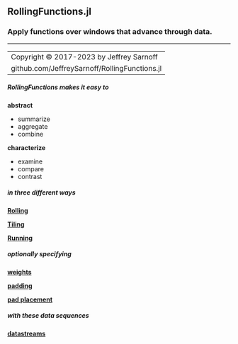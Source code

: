 ## RollingFunctions.jl

### Apply functions over windows that advance through data.
----

|                                               |
|:----------------------------------------------|
| Copyright © 2017-2023 by Jeffrey Sarnoff      |
| github.com/JeffreySarnoff/RollingFunctions.jl |


##### RollingFunctions makes it easy to


__abstract__
- summarize
- aggregate
- combine

__characterize__
- examine
- compare
- contrast

##### in three different ways

[__Rolling__](approach/rolling.md)

[__Tiling__](approach/tiling.md)

[__Running__](approach/running.md)

##### optionally specifying

[__weights__](approach/weighted.md)

[__padding__](approach/padding.md)

[__pad placement__](approach/atend.md)

##### with these data sequences
[__datastreams__](approach/datastreams.md)